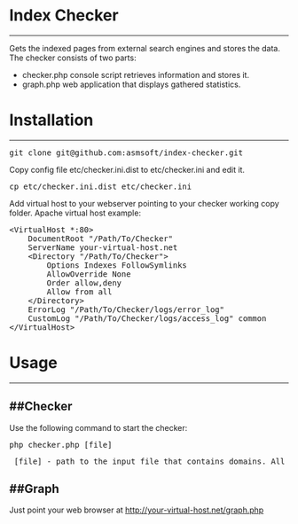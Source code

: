 # Index Checker
---

Gets the indexed pages from external search engines and stores the data.
The checker consists of two parts:

* checker.php console script retrieves information and stores it.
* graph.php web application that displays gathered statistics.

# Installation
---
<pre>git clone git@github.com:asmsoft/index-checker.git</pre>
Copy config file etc/checker.ini.dist to etc/checker.ini and edit it.
<pre>cp etc/checker.ini.dist etc/checker.ini</pre>
Add virtual host to your webserver pointing to your checker working copy folder.
Apache virtual host example:
<pre>
&lt;VirtualHost *:80&gt;
    DocumentRoot "/Path/To/Checker"
    ServerName your-virtual-host.net
    &lt;Directory "/Path/To/Checker"&gt;
        Options Indexes FollowSymlinks
        AllowOverride None
        Order allow,deny
        Allow from all
    &lt;/Directory&gt;
    ErrorLog "/Path/To/Checker/logs/error_log"
    CustomLog "/Path/To/Checker/logs/access_log" common
&lt;/VirtualHost&gt;
</pre>


# Usage
---

##Checker
---

Use the following command to start the checker:

<pre>php checker.php [file]</pre>

<pre> [file] - path to the input file that contains domains. All domains should be placed new line each.</pre>

##Graph
---
Just point your web browser at http://your-virtual-host.net/graph.php
